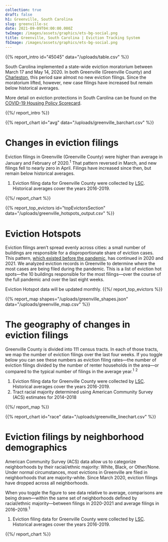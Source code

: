 ```yaml
---
collection: true
draft: false
h1: Greenville, South Carolina
slug: greenville-sc
date: 2021-09-09T04:00:00.000Z
twImage: /images/assets/graphics/ets-bg-social.png
title: Greenville, South Carolina | Eviction Tracking System
fbImage: /images/assets/graphics/ets-bg-social.png
---
```


{{% report_intro id="45045" data="/uploads/table.csv" %}}







South Carolina implemented a state-wide eviction moratorium between March 17 and May 14, 2020. In both Greenville (Greenville County) and [Charleston](https://evictionlab.org/eviction-tracking/charleston-sc/), this period saw almost no new eviction filings. Since the moratorium lifted, however, new case filings have increased but remain below historical averages. 

More detail on eviction protections in South Carolina can be found on the [COVID-19 Housing Policy Scorecard](https://evictionlab.org/covid-policy-scorecard/sc/).







{{%/ report_intro %}}



{{% report_chart id="avg" data="/uploads/greenville_barchart.csv" %}}







# Changes in eviction filings

Eviction filings in Greenville (Greenville County) were higher than average in January and February of 2020.<sup>1</sup> That pattern reversed in March, and new filings fell to nearly zero in April. Filings have increased since then, but remain below historical averages.

1. Eviction filing data for Greenville County were collected by [LSC](https://www.lsc.gov/). Historical averages cover the years 2016-2019.







{{%/ report_chart %}}



{{% report_top_evictors id="topEvictorsSection" data="/uploads/greenville_hotspots_output.csv" %}}
# Eviction Hotspots

Eviction filings aren’t spread evenly across cities: a small number of buildings are responsible for a disproportionate share of eviction cases. This pattern, [which existed before the pandemic](https://evictionlab.org/top-evicting-landlords-drive-us-eviction-crisis/), has continued in 2020 and 2021. We analyzed eviction records in Greenville to determine where the most cases are being filed during the pandemic. This is a list of eviction hot spots—the 10 buildings responsible for the most filings—over the course of the full pandemic and over the last eight weeks.

Eviction Hotspot data will be updated monthly.
{{%/ report_top_evictors %}}



{{% report_map shapes="/uploads/greenville_shapes.json" data="/uploads/greenville_map.csv" %}}













# The geography of changes in eviction filings

Greenville County is divided into 111 census tracts. In each of those tracts, we map the number of eviction filings over the last four weeks. If you toggle below you can see these numbers as eviction filing rates—the number of eviction filings divided by the number of renter households in the area—or compared to the typical number of filings in the average year.<sup>1</sup> <sup>2</sup>

1. Eviction filing data for Greenville County were collected by [LSC](https://www.lsc.gov/). Historical averages cover the years 2016-2019.
2. Tract racial majority determined using American Community Survey (ACS) estimates for 2014–2018













{{%/ report_map %}}



{{% report_chart id="race" data="/uploads/greenville_linechart.csv" %}}











# Eviction filings by neighborhood demographics

American Community Survey (ACS) data allow us to categorize neighborhoods by their racial/ethnic majority: White, Black, or Other/None. Under normal circumstances, most evictions in Greenville are filed in neighborhoods that are majority-white. Since March 2020, eviction filings have dropped across all neighborhoods.

When you toggle the figure to see data relative to average, comparisons are being drawn—within the same set of neighborhoods defined by racial/ethnic majority—between filings in 2020-2021 and average filings in 2016–2019.<sup>1</sup>

1. Eviction filing data for Greenville County were collected by [LSC](https://www.lsc.gov/). Historical averages cover the years 2016-2019.











{{%/ report_chart %}}